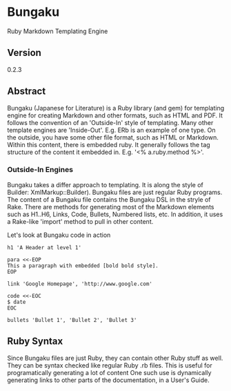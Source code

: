 # Bungaku

Ruby Markdown Templating Engine

## Version

0.2.3

## Abstract

Bungaku (Japanese for Literature) is a Ruby library (and gem) for templating
engine for creating Markdown and other formats, such as HTML and PDF.
It follows the convention of an 'Outside-In' style of templating. Many other
template engines are 'Inside-Out'. E.g. ERb is an example of one type.
On the outside, you have some other file format, such as HTML or Markdown. Within this content,
there is embedded ruby. It generally follows the tag structure of the
content it embedded in. E.g. '<% a.ruby.method %>'.


### Outside-In Engines

Bungaku takes a differ approach to templating. It is along the style of Builder:
XmlMarkup::Builder).
Bungaku files are just regular Ruby programs. The content of a Bungaku file
contains the Bungaku DSL in the stryle of Rake. There are methods for generating
most of the Markdown elements such as H1..H6, Links, Code, Bullets, Numbered lists, etc.
In addition, it uses a Rake-like 'import' method to pull in other
content.


Let's look at Bungaku code in action

```
h1 'A Header at level 1'

para <<-EOP
This a paragraph with embedded [bold bold style].
EOP

link 'Google Homepage', 'http://www.google.com'

code <<-EOC
$ date
EOC

bullets 'Bullet 1', 'Bullet 2', 'Bullet 3'

```

## Ruby Syntax

Since Bungaku files are just Ruby, they can contain 
other Ruby stuff as well. They can be syntax checked like regular Ruby .rb files.
This is useful for programatically generating a lot of content
One such use is dynamically generating links to other parts
of the documentation, in a User's  Guide.


